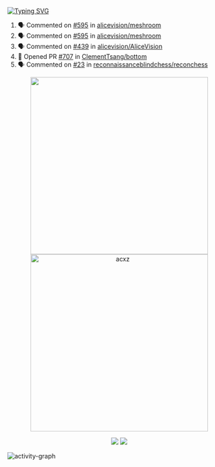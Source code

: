 [![Typing SVG](https://readme-typing-svg.herokuapp.com?size=16&color=AFFFA3&multiline=true&height=75&lines=contributing+to+robotics%2Faerospace%2Fml%2Fgpu+software;packaging+it+for+archlinux;ricer)](https://git.io/typing-svg)

<!--START_SECTION:activity-->
1. 🗣 Commented on [#595](https://github.com/alicevision/meshroom/issues/595) in [alicevision/meshroom](https://github.com/alicevision/meshroom)
2. 🗣 Commented on [#595](https://github.com/alicevision/meshroom/issues/595) in [alicevision/meshroom](https://github.com/alicevision/meshroom)
3. 🗣 Commented on [#439](https://github.com/alicevision/AliceVision/issues/439) in [alicevision/AliceVision](https://github.com/alicevision/AliceVision)
4. 💪 Opened PR [#707](https://github.com/ClementTsang/bottom/pull/707) in [ClementTsang/bottom](https://github.com/ClementTsang/bottom)
5. 🗣 Commented on [#23](https://github.com/reconnaissanceblindchess/reconchess/issues/23) in [reconnaissanceblindchess/reconchess](https://github.com/reconnaissanceblindchess/reconchess)
<!--END_SECTION:activity-->

<p align="center">
  <img width="400em" src=https://github-readme-stats.vercel.app/api?username=acxz&include_all_commits=true&show_icons=true />
  <img width="400em" src="https://github-readme-streak-stats.herokuapp.com/?user=acxz&" alt="acxz" />
</p>

<p align="center">
  <img src=https://github-readme-stats.vercel.app/api/top-langs/?username=acxz&layout=compact />
  <img src=https://github-profile-trophy.vercel.app/?username=acxz&row=2&column=4 />
</p>

![activity-graph](https://activity-graph.herokuapp.com/graph?username=acxz&theme=aqua)
